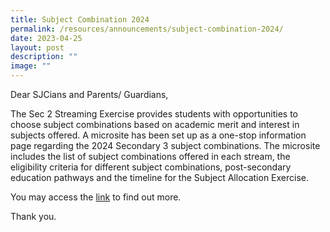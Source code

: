 ```yaml
---
title: Subject Combination 2024
permalink: /resources/announcements/subject-combination-2024/
date: 2023-04-25
layout: post
description: ""
image: ""
---
```

Dear SJCians and Parents/ Guardians,

The Sec 2 Streaming Exercise provides students with opportunities to choose subject combinations based on academic merit and interest in subjects offered. A microsite has been set up as a one-stop information page regarding the 2024 Secondary 3 subject combinations. The microsite includes the list of subject combinations offered in each stream, the eligibility criteria for different subject combinations, post-secondary education pathways and the timeline for the Subject Allocation Exercise.

You may access the [link](https://sites.google.com/view/sec-2-subject-combination/home?authuser=0) to find out more.

Thank you.